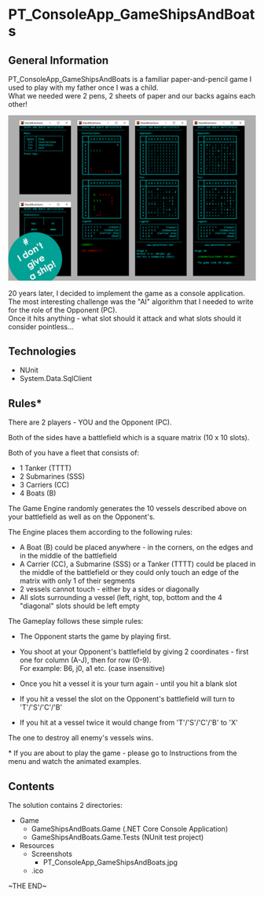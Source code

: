 # PT_ConsoleApp_GameShipsAndBoats

## General Information

PT_ConsoleApp_GameShipsAndBoats is a familiar paper-and-pencil game I used to play with my father once I was a child.  
What we needed were 2 pens, 2 sheets of paper and our backs agains each other!

![GitHub Logo](Resources/Screenshots/PT_ConsoleApp_GameShipsAndBoats.jpg)

20 years later, I decided to implement the game as a console application.  
The most interesting challenge was the "AI" algorithm that I needed to write for the role of the Opponent (PC).  
Once it hits anything - what slot should it attack and what slots should it consider pointless...

## Technologies

- NUnit
- System.Data.SqlClient

## Rules\*

There are 2 players - YOU and the Opponent (PC).

Both of the sides have a battlefield which is a square matrix (10 x 10 slots).

Both of you have a fleet that consists of:

- 1 Tanker (TTTT)
- 2 Submarines (SSS)
- 3 Carriers (CC)
- 4 Boats (B)

The Game Engine randomly generates the 10 vessels described above on your battlefield as well as on the Opponent's.

The Engine places them according to the following rules:

- A Boat (B) could be placed anywhere - in the corners, on the edges and in the middle of the battlefield
- A Carrier (CC), a Submarine (SSS) or a Tanker (TTTT) could be placed in the middle of the battlefield or they could only touch an edge of the matrix with only 1 of their segments
- 2 vessels cannot touch - either by a sides or diagonally
- All slots surrounding a vessel (left, right, top, bottom and the 4 "diagonal" slots should be left empty

The Gameplay follows these simple rules:

- The Opponent starts the game by playing first.
- You shoot at your Opponent's battlefield by giving 2 coordinates - first one for column (A-J), then for row (0-9).  
  For example: B6, j0, a1 etc. (case insensitive)

- Once you hit a vessel it is your turn again - until you hit a blank slot
- If you hit a vessel the slot on the Opponent's battlefield will turn to 'T'/'S'/'C'/'B'
- If you hit at a vessel twice it would change from 'T'/'S'/'C'/'B' to 'X'

The one to destroy all enemy's vessels wins.

\* If you are about to play the game - please go to Instructions from the menu and watch the animated examples.

## Contents

The solution contains 2 directories:

- Game
  - GameShipsAndBoats.Game (.NET Core Console Application)
  - GameShipsAndBoats.Game.Tests (NUnit test project)
- Resources
  - Screenshots
    - PT_ConsoleApp_GameShipsAndBoats.jpg
  - .ico

\~THE END\~
